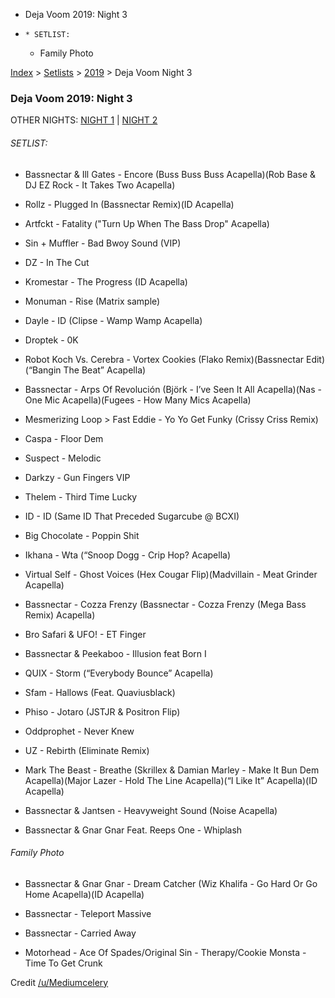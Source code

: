   * Deja Voom 2019: Night 3
  *     * SETLIST:
    * Family Photo

[Index](https://www.reddit.com/r/bassnectar/wiki/index) >
[Setlists](https://www.reddit.com/r/bassnectar/wiki/interactive/setlists) >
[2019](https://www.reddit.com/r/bassnectar/wiki/interactive/setlists/2019) >
Deja Voom Night 3

### Deja Voom 2019: Night 3

OTHER NIGHTS: [NIGHT 1](https://www.reddit.com/r/bassnectar/wiki/interactive/setlists/2019/dejavoomnightone) | [NIGHT 2](https://www.reddit.com/r/bassnectar/wiki/interactive/setlists/2019/dejavoomnighttwo)

###### SETLIST:

  * Bassnectar & Ill Gates - Encore (Buss Buss Buss Acapella)(Rob Base & DJ EZ Rock - It Takes Two Acapella)

  * Rollz - Plugged In (Bassnectar Remix)(ID Acapella)

  * Artfckt - Fatality ("Turn Up When The Bass Drop" Acapella)

  * Sin + Muffler - Bad Bwoy Sound (VIP)

  * DZ - In The Cut

  * Kromestar - The Progress (ID Acapella)

  * Monuman - Rise (Matrix sample)

  * Dayle - ID (Clipse - Wamp Wamp Acapella)

  * Droptek - 0K

  * Robot Koch Vs. Cerebra - Vortex Cookies (Flako Remix)(Bassnectar Edit)(“Bangin The Beat” Acapella)

  * Bassnectar - Arps Of Revolución (Björk - I’ve Seen It All Acapella)(Nas - One Mic Acapella)(Fugees - How Many Mics Acapella)

  * Mesmerizing Loop > Fast Eddie - Yo Yo Get Funky (Crissy Criss Remix)

  * Caspa - Floor Dem

  * Suspect - Melodic

  * Darkzy - Gun Fingers VIP

  * Thelem - Third Time Lucky

  * ID - ID (Same ID That Preceded Sugarcube @ BCXI)

  * Big Chocolate - Poppin Shit

  * Ikhana - Wta (“Snoop Dogg - Crip Hop? Acapella)

  * Virtual Self - Ghost Voices (Hex Cougar Flip)(Madvillain - Meat Grinder Acapella)

  * Bassnectar - Cozza Frenzy (Bassnectar - Cozza Frenzy (Mega Bass Remix) Acapella)

  * Bro Safari & UFO! - ET Finger

  * Bassnectar & Peekaboo - Illusion feat Born I

  * QUIX - Storm (“Everybody Bounce” Acapella)

  * Sfam - Hallows (Feat. Quaviusblack)

  * Phiso - Jotaro (JSTJR & Positron Flip)

  * Oddprophet - Never Knew

  * UZ - Rebirth (Eliminate Remix)

  * Mark The Beast - Breathe (Skrillex & Damian Marley - Make It Bun Dem Acapella)(Major Lazer - Hold The Line Acapella)(“I Like It” Acapella)(ID Acapella)

  * Bassnectar & Jantsen - Heavyweight Sound (Noise Acapella)

  * Bassnectar & Gnar Gnar Feat. Reeps One - Whiplash

###### Family Photo

  * Bassnectar & Gnar Gnar - Dream Catcher (Wiz Khalifa - Go Hard Or Go Home Acapella)(ID Acapella)

  * Bassnectar - Teleport Massive

  * Bassnectar - Carried Away

  * Motorhead - Ace Of Spades/Original Sin - Therapy/Cookie Monsta - Time To Get Crunk

Credit [/u/Mediumcelery](/u/Mediumcelery)


